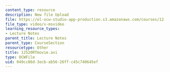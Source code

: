 ```yaml
---
content_type: resource
description: New file Upload
file: https://ol-ocw-studio-app-production.s3.amazonaws.com/courses/12-520-geodynamics-fall-2006/049cc86d3ecbab5626ffc45c740645ef_12520RTmovie.avi
file_type: video/x-msvideo
learning_resource_types:
- Lecture Notes
parent_title: Lecture Notes
parent_type: CourseSection
resourcetype: Other
title: 12520RTmovie.avi
type: OCWFile
uid: 049cc86d-3ecb-ab56-26ff-c45c740645ef
---
```

